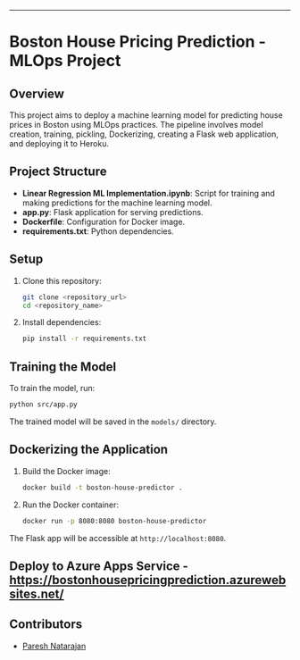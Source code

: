 ---

# Boston House Pricing Prediction - MLOps Project

## Overview

This project aims to deploy a machine learning model for predicting house prices in Boston using MLOps practices. The pipeline involves model creation, training, pickling, Dockerizing, creating a Flask web application, and deploying it to Heroku.

## Project Structure
  - **Linear Regression ML Implementation.ipynb**: Script for training and making predictions for the machine learning model.
  - **app.py**: Flask application for serving predictions.
  - **Dockerfile**: Configuration for Docker image.
- **requirements.txt**: Python dependencies.


## Setup

1. Clone this repository:

   ```bash
   git clone <repository_url>
   cd <repository_name>
   ```

2. Install dependencies:

   ```bash
   pip install -r requirements.txt
   ```

## Training the Model

To train the model, run:

```bash
python src/app.py
```

The trained model will be saved in the `models/` directory.

## Dockerizing the Application

1. Build the Docker image:

   ```bash
   docker build -t boston-house-predictor .
   ```

2. Run the Docker container:

   ```bash
   docker run -p 8080:8080 boston-house-predictor
   ```

The Flask app will be accessible at `http://localhost:8080`.

## Deploy to Azure Apps Service - https://bostonhousepricingprediction.azurewebsites.net/

## Contributors

- [Paresh Natarajan](https://github.com/Paresh1879)

